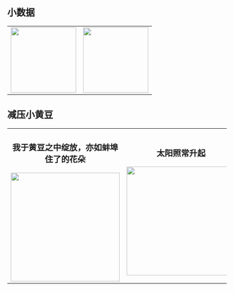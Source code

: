 ## 小数据

<table cellpadding="10">
    <tr>
        <td style="text-align: center;">
            <image src="https://github-readme-stats.vercel.app/api?username=jmjoy&show_icons=true&layout=compact&theme=solarized-light" height="150" />
        </td>
        <td style="text-align: center;">
            <image src="https://github-readme-stats.vercel.app/api/top-langs/?username=jmjoy&layout=compact&theme=solarized-light" height="150" />
        </td>
    </tr>
</table>

## 减压小黄豆

<table cellpadding="10">
    <tr>
        <td style="text-align: center;">
            <h3>我于黄豆之中绽放，亦如蚌埠住了的花朵</h3>
            <image src="https://raw.githubusercontent.com/jmjoy/jmjoy/master/static/images/%E6%88%91%E4%BA%8E%E9%BB%84%E8%B1%86%E4%B9%8B%E4%B8%AD%E7%BB%BD%E6%94%BE%EF%BC%8C%E4%BA%A6%E5%A6%82%E8%9A%8C%E5%9F%A0%E4%BD%8F%E4%BA%86%E7%9A%84%E8%8A%B1%E6%9C%B5.webp" height="250" />
        </td>
        <td style="text-align: center;">
            <h3>太阳照常升起</h3>
            <image src="https://raw.githubusercontent.com/jmjoy/jmjoy/master/static/images/%E5%A4%AA%E9%98%B3%E7%85%A7%E5%B8%B8%E5%8D%87%E8%B5%B7.gif" height="250" />
        </td>
    </tr>
</table>
